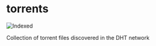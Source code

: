 torrents 
========
![Indexed](https://img.shields.io/badge/indexed-120635-blue)

Collection of torrent files discovered in the DHT network
